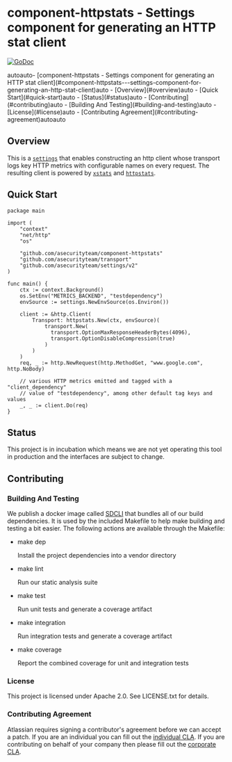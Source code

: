 # component-httpstats - Settings component for generating an HTTP stat client
[![GoDoc](https://godoc.org/github.com/asecurityteam/component-httpstats?status.svg)](https://godoc.org/github.com/asecurityteam/component-httpstats)
<!-- TOC -->autoauto- [component-httpstats - Settings component for generating an HTTP stat client](#component-httpstats---settings-component-for-generating-an-http-stat-client)auto    - [Overview](#overview)auto    - [Quick Start](#quick-start)auto    - [Status](#status)auto    - [Contributing](#contributing)auto        - [Building And Testing](#building-and-testing)auto        - [License](#license)auto        - [Contributing Agreement](#contributing-agreement)autoauto<!-- /TOC -->

## Overview

This is a [`settings`](https://github.com/asecurityteam/settings) that
enables constructing an http client whose transport logs key HTTP
metrics with configurable names on every request. The resulting client
is powered by [`xstats`](https://github.com/rs/xstats) and
[`httpstats`](https://github.com/asecurityteam/httpstats).

## Quick Start

```golang
package main

import (
    "context"
    "net/http"
    "os"

    "github.com/asecurityteam/component-httpstats"
    "github.com/asecurityteam/transport"
    "github.com/asecurityteam/settings/v2"
)

func main() {
    ctx := context.Background()
    os.SetEnv("METRICS_BACKEND", "testdependency")
    envSource := settings.NewEnvSource(os.Environ())

    client := &http.Client(
        Transport: httpstats.New(ctx, envSource)(
            transport.New(
              transport.OptionMaxResponseHeaderBytes(4096),
              transport.OptionDisableCompression(true)
            )
        )
    )
    req, _ := http.NewRequest(http.MethodGet, "www.google.com", http.NoBody)

    // various HTTP metrics emitted and tagged with a "client_dependency"
    // value of "testdependency", among other default tag keys and values
    _, _ := client.Do(req)
}
```

## Status

This project is in incubation which means we are not yet operating this
tool in production and the interfaces are subject to change.

## Contributing

### Building And Testing

We publish a docker image called
[SDCLI](https://github.com/asecurityteam/sdcli) that bundles all of our
build dependencies. It is used by the included Makefile to help make
building and testing a bit easier. The following actions are available
through the Makefile:

-   make dep

    Install the project dependencies into a vendor directory

-   make lint

    Run our static analysis suite

-   make test

    Run unit tests and generate a coverage artifact

-   make integration

    Run integration tests and generate a coverage artifact

-   make coverage

    Report the combined coverage for unit and integration tests

### License

This project is licensed under Apache 2.0. See LICENSE.txt for details.

### Contributing Agreement

Atlassian requires signing a contributor's agreement before we can accept a patch. If
you are an individual you can fill out the [individual
CLA](https://na2.docusign.net/Member/PowerFormSigning.aspx?PowerFormId=3f94fbdc-2fbe-46ac-b14c-5d152700ae5d).
If you are contributing on behalf of your company then please fill out the [corporate
CLA](https://na2.docusign.net/Member/PowerFormSigning.aspx?PowerFormId=e1c17c66-ca4d-4aab-a953-2c231af4a20b).
